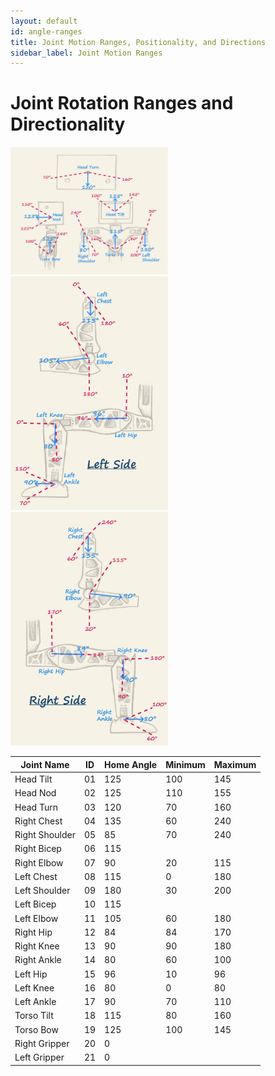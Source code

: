 ```yaml
---
layout: default
id: angle-ranges
title: Joint Motion Ranges, Positionality, and Directions
sidebar_label: Joint Motion Ranges
---
```

# Joint Rotation Ranges and Directionality

<img src="res/sami_head_torso.jpg"  width="50%"/>

<img src="res/sami_leg_arm_left.jpg"  width="50%"/>

<img src="res/sami_leg_arm_right.jpg"  width="50%"/>

|     Joint Name       | ID | Home Angle | Minimum | Maximum |
|----------------------|----| ---------- | ------- | ------- |
| Head Tilt            | 01 | 125        | 100     | 145     |
| Head Nod             | 02 | 125        | 110     | 155     |
| Head Turn            | 03 | 120        | 70      | 160     |
| Right Chest          | 04 | 135        | 60      | 240     |
| Right Shoulder       | 05 | 85         | 70      | 240     |
| Right Bicep          | 06 | 115        |  |  |
| Right Elbow          | 07 | 90         | 20      | 115     |
| Left Chest           | 08 | 115        | 0       | 180     |
| Left Shoulder        | 09 | 180        | 30      | 200     |
| Left Bicep           | 10 | 115        |  |  |
| Left Elbow           | 11 | 105        | 60      | 180     |
| Right Hip            | 12 | 84         | 84      | 170     |
| Right Knee           | 13 | 90         | 90      | 180     |
| Right Ankle          | 14 | 80         | 60      | 100     |
| Left Hip             | 15 | 96         | 10      | 96      |
| Left Knee            | 16 | 80         | 0       | 80      |
| Left Ankle           | 17 | 90         | 70      | 110     |
| Torso Tilt           | 18 | 115        | 80      | 160     |
| Torso Bow            | 19 | 125        | 100     | 145     |
| Right Gripper        | 20 | 0          |  |  |
| Left Gripper         | 21 | 0          |  |  |